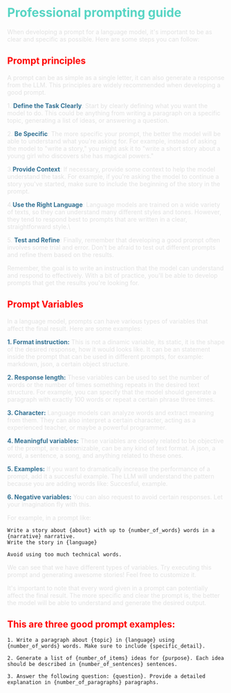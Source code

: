 <style>
h1 {
    color: #58d5c4;
}

p {
    color: rgba(181, 181, 181, 0.384);
}

b,
strong {
    color: rgb(50, 113, 147);
}
h2,h3,h4,h5,h6 {
    color: red !important;
}
</style>


# Professional prompting guide


When developing a prompt for a language model, it's important to be as clear and specific as possible. Here are some steps you can follow:


## Prompt principles
A prompt can be as simple as a single letter, it can also generate a response from the LLM. This principles are widely recommended when developing a good prompt.

​1. **Define the Task Clearly**: Start by clearly defining what you want the model to do. This could be anything from writing a paragraph on a specific topic, generating a list of ideas, or answering a question.

​2. **Be Specific**: The more specific your prompt, the better the model will be able to understand what you're asking for. For example, instead of asking the model to "write a story," you might ask it to "write a short story about a young girl who discovers she has magical powers."

3.**Provide Context**: If necessary, provide some context to help the model understand the task. For example, if you're asking the model to continue a story you've started, make sure to include the beginning of the story in the prompt.

​4.**Use the Right Language**: Language models are trained on a wide variety of texts, so they can understand many different styles and tones. However, they tend to respond best to prompts that are written in a clear, straightforward style.\

​5. **Test and Refine**: Finally, remember that developing a good prompt often involves some trial and error. Don't be afraid to test out different prompts and refine them based on the results.

Remember, the goal is to write an instruction that the model can understand and respond to effectively. With a bit of practice, you'll be able to develop prompts that get the results you're looking for.

## Prompt Variables

In a language model, prompts can have various types of variables that affect the final result. Here are some examples:

​**1. Format instruction:** This is not a dinamic variable, its static, it is the shape of the desired response, how it would looks like. It can be an statement inside the prompt that can be used in different prompts, for example: markdown, json, a certain object structure.

**2. Response length:** These variables can be used to set the number of words or the number of times something repeats in the desired text structure. For example, you can specify that the model should generate a paragraph with exactly 100 words or repeat a certain phrase three times.


**​3. Character:** Language models can analyze words and extract meaning from them. They can also interpret a certain character, acting as a experienced teacher, or maybe a powerful programmer.


​**4. Meaningful variables:** These variables are closely related to be objective of the prompt, are customizable, can be any kind of text format. A json, a word, a sentence, a song, and anything related to these ones.

​**5. Examples:**
If you want to dramatically increase the performance of a prompt, add it a succesful example. The LLM will understand the pattern because you are adding words like: Succesful, example.

**6. Negative variables:**
You can also request to avoid certain responses. Let your imagination fly with this.


For example, in a prompt like: 
```
Write a story about {about} with up to {number_of_words} words in a {narrative} narrative.
Write the story in {language}

Avoid using too much technical words.
```
We can see that we have different types of variables. Try executing this prompt and generating awesome stories! Feel free to customize it.

It's important to note that every word given in a prompt can potentially affect the final result. The more specific and clear the prompt is, the better the model will be able to understand and generate the desired output. 


## This are three good prompt examples:


```
1. Write a paragraph about {topic} in {language} using {number_of_words} words. Make sure to include {specific_detail}.
```
```
2. Generate a list of {number_of_items} ideas for {purpose}. Each idea should be described in {number_of_sentences} sentences.
```
```
​3. Answer the following question: {question}. Provide a detailed explanation in {number_of_paragraphs} paragraphs.
```
